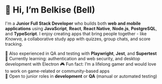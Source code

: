 # 👋 Hi, I’m Belkise (Bell)

I'm a **Junior Full Stack Developer** who builds both **web and mobile applications** using **JavaScript**, **React**, **React Native**, **Node.js**, **PostgreSQL**, and **TypeScript**. I enjoy creating apps that bring people together - like *Knowva*, a collaborative study app with quizzes, group chats, and score tracking.

🧪 Also experienced in QA and testing with **Playwright**, **Jest**, and **Supertest**  
🔐 Currently learning: authentication and web security, and desktop development with Electron
🎮 Fun fact: I’m a lifelong gamer and would love to work on game-related or community-based apps  
💼 Open to junior roles in **development** or **QA** (manual or automated testing)

<!---
bbell2411/bbell2411 is a ✨ special ✨ repository because its `README.md` (this file) appears on your GitHub profile.
You can click the Preview link to take a look at your changes.
--->
